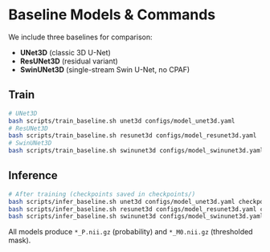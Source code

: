 
# Baseline Models & Commands

We include three baselines for comparison:

- **UNet3D** (classic 3D U-Net)
- **ResUNet3D** (residual variant)
- **SwinUNet3D** (single-stream Swin U-Net, no CPAF)

## Train
```bash
# UNet3D
bash scripts/train_baseline.sh unet3d configs/model_unet3d.yaml
# ResUNet3D
bash scripts/train_baseline.sh resunet3d configs/model_resunet3d.yaml
# SwinUNet3D
bash scripts/train_baseline.sh swinunet3d configs/model_swinunet3d.yaml
```

## Inference
```bash
# After training (checkpoints saved in checkpoints/)
bash scripts/infer_baseline.sh unet3d configs/model_unet3d.yaml checkpoints/unet3d.pt
bash scripts/infer_baseline.sh resunet3d configs/model_resunet3d.yaml checkpoints/resunet3d.pt
bash scripts/infer_baseline.sh swinunet3d configs/model_swinunet3d.yaml checkpoints/swinunet3d.pt
```

All models produce `*_P.nii.gz` (probability) and `*_M0.nii.gz` (thresholded mask).
